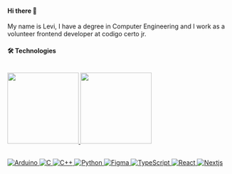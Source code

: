 <!-- Olá, seja bem vindo ao meu README @carlos-levi-->

#### Hi there 🦀

<!--⚡ Meu nome é Levi, sou formado em Engenharia de Computação e atuo como desenvolvedor frontend voluntário na @CodigoCerto.>

<!--Durante minha graduação, adquiri conhecimentos sólidos em algoritmos e estruturas de dados, arquitetura e organização de computadores, eletrônica e inteligência artificial. Essas experiências têm sido fundamentais para desenvolver meu raciocínio lógico e habilidades de resolução de problemas.-->

My name is Levi, I have a degree in Computer Engineering and I work as a volunteer frontend developer at codigo certo jr.

<!--During my studies, I have gained solid knowledge in algorithms and data structures, computer architecture and organization, electronics, and artificial intelligence. These experiences have been crucial in developing my logical reasoning and problem-solving skills.-->

#### 🛠️ Technologies

<br>
<div align="left">
  <a href="https://github.com/carlos-levi">
  <img height="160em" src="https://github-readme-stats.vercel.app/api?username=carlos-levi&rank_icon=github&show_icons=true&theme=dracula&include_all_commits=true&border_radius=15&count_private=true&hide_border=true&title_color=5F9EA0&icon_color=BDB76B&layout=compact"/>
  <img height="160em" src="https://github-readme-stats.vercel.app/api/top-langs/?username=carlos-levi&size_weight=1&count_weight=1&layout=compact&langs_count=8&theme=dracula&hide_border=true&border_radius=10&title_color=5F9EA0&icon_color=BDB76B"/>
</div>
<br>

<p align="left" width="160">
  <img alt="Arduino" src="https://img.shields.io/badge/-Arduino-00979D?style=for-the-badge&logo=Arduino&logoColor=white"/>
  <img alt="C" src="https://img.shields.io/badge/c-%2300599C.svg?style=for-the-badge&logo=c&logoColor=white"/>
  <img alt="C++" src="https://img.shields.io/badge/c++-%2300599C.svg?style=for-the-badge&logo=c%2B%2B&logoColor=white"/>
  <img alt="Python" src="https://img.shields.io/badge/python-%2314354C.svg?style=for-the-badge&logo=python&logoColor=white"/>
  <img alt="Figma" src="https://img.shields.io/badge/-Figma-F24E1E?style=for-the-badge&logo=figma&logoColor=white"/>
  <img alt="TypeScript" src="https://img.shields.io/badge/typescript-%23007ACC.svg?style=for-the-badge&logo=typescript&logoColor=white"/>
  <img alt="React" src="https://img.shields.io/badge/react-%2320232a.svg?style=for-the-badge&logo=react&logoColor=%2361DAFB"/>
  <img alt="Nextjs" src="https://img.shields.io/badge/Next-black?style=for-the-badge&logo=next.js&logoColor=white"/>
</p>

<!--[Footer](https://capsule-render.vercel.app/api?type=waving&color=gradient&height=120&section=footer&width=100%)

